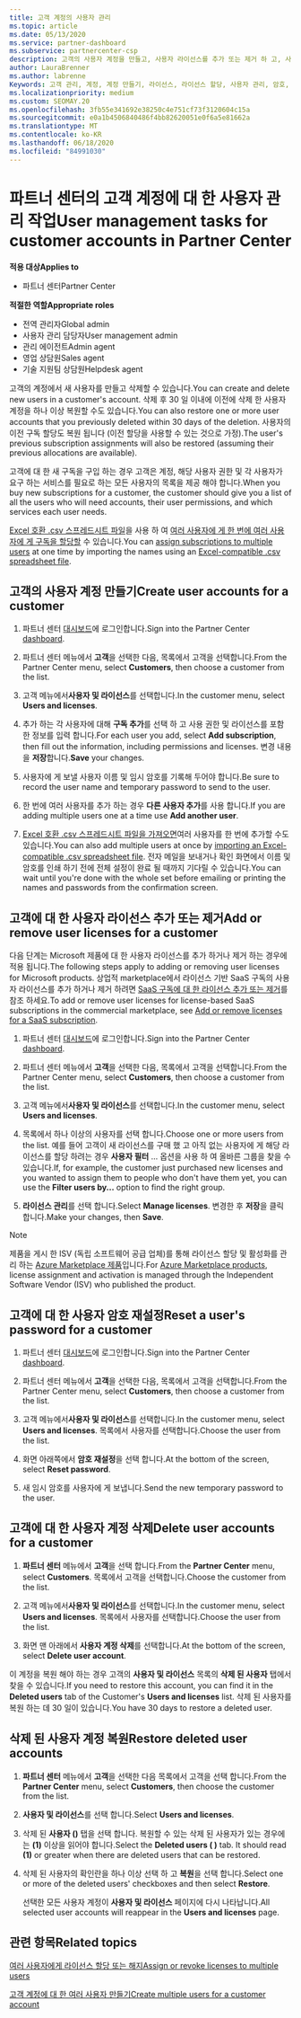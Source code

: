 ```yaml
---
title: 고객 계정의 사용자 관리
ms.topic: article
ms.date: 05/13/2020
ms.service: partner-dashboard
ms.subservice: partnercenter-csp
description: 고객의 사용자 계정을 만들고, 사용자 라이선스를 추가 또는 제거 하 고, 사용자 암호를 다시 설정 하거나, 사용자 계정을 삭제 하거나, 복원 하는 방법에 대해 알아봅니다.
author: LauraBrenner
ms.author: labrenne
Keywords: 고객 관리, 계정, 계정 만들기, 라이선스, 라이선스 할당, 사용자 관리, 암호, 암호 재설정, 암호 변경
ms.localizationpriority: medium
ms.custom: SEOMAY.20
ms.openlocfilehash: 3fb55e341692e38250c4e751cf73f3120604c15a
ms.sourcegitcommit: e0a1b4506840486f4bb82620051e0f6a5e81662a
ms.translationtype: MT
ms.contentlocale: ko-KR
ms.lasthandoff: 06/18/2020
ms.locfileid: "84991030"
---
```

# <a name="user-management-tasks-for-customer-accounts-in-partner-center"></a><span data-ttu-id="12411-104">파트너 센터의 고객 계정에 대 한 사용자 관리 작업</span><span class="sxs-lookup"><span data-stu-id="12411-104">User management tasks for customer accounts in Partner Center</span></span>

<span data-ttu-id="12411-105">**적용 대상**</span><span class="sxs-lookup"><span data-stu-id="12411-105">**Applies to**</span></span>

- <span data-ttu-id="12411-106">파트너 센터</span><span class="sxs-lookup"><span data-stu-id="12411-106">Partner Center</span></span>

<span data-ttu-id="12411-107">**적절한 역할**</span><span class="sxs-lookup"><span data-stu-id="12411-107">**Appropriate roles**</span></span>

- <span data-ttu-id="12411-108">전역 관리자</span><span class="sxs-lookup"><span data-stu-id="12411-108">Global admin</span></span>
- <span data-ttu-id="12411-109">사용자 관리 담당자</span><span class="sxs-lookup"><span data-stu-id="12411-109">User management admin</span></span>
- <span data-ttu-id="12411-110">관리 에이전트</span><span class="sxs-lookup"><span data-stu-id="12411-110">Admin agent</span></span>
- <span data-ttu-id="12411-111">영업 상담원</span><span class="sxs-lookup"><span data-stu-id="12411-111">Sales agent</span></span>
- <span data-ttu-id="12411-112">기술 지원팀 상담원</span><span class="sxs-lookup"><span data-stu-id="12411-112">Helpdesk agent</span></span>

<span data-ttu-id="12411-113">고객의 계정에서 새 사용자를 만들고 삭제할 수 있습니다.</span><span class="sxs-lookup"><span data-stu-id="12411-113">You can create and delete new users in a customer's account.</span></span> <span data-ttu-id="12411-114">삭제 후 30 일 이내에 이전에 삭제 한 사용자 계정을 하나 이상 복원할 수도 있습니다.</span><span class="sxs-lookup"><span data-stu-id="12411-114">You can also restore one or more user accounts that you previously deleted within 30 days of the deletion.</span></span> <span data-ttu-id="12411-115">사용자의 이전 구독 할당도 복원 됩니다 (이전 할당을 사용할 수 있는 것으로 가정).</span><span class="sxs-lookup"><span data-stu-id="12411-115">The user's previous subscription assignments will also be restored (assuming their previous allocations are available).</span></span>

<span data-ttu-id="12411-116">고객에 대 한 새 구독을 구입 하는 경우 고객은 계정, 해당 사용자 권한 및 각 사용자가 요구 하는 서비스를 필요로 하는 모든 사용자의 목록을 제공 해야 합니다.</span><span class="sxs-lookup"><span data-stu-id="12411-116">When you buy new subscriptions for a customer, the customer should give you a list of all the users who will need accounts, their user permissions, and which services each user needs.</span></span>  

<span data-ttu-id="12411-117">[Excel 호환 .csv 스프레드시트 파일](adding-multiple-users-to-a-customer-account.md)을 사용 하 여 [여러 사용자에 게 한 번에 여러 사용자에 게 구독을 할당할](bulk-license-provisioning-for-multiple-users.md) 수 있습니다.</span><span class="sxs-lookup"><span data-stu-id="12411-117">You can [assign subscriptions to multiple users](bulk-license-provisioning-for-multiple-users.md) at one time by importing the names using an [Excel-compatible .csv spreadsheet file](adding-multiple-users-to-a-customer-account.md).</span></span>

<a href="" id="createuseraccounts"></a>

## <a name="create-user-accounts-for-a-customer"></a><span data-ttu-id="12411-118">고객의 사용자 계정 만들기</span><span class="sxs-lookup"><span data-stu-id="12411-118">Create user accounts for a customer</span></span>

1. <span data-ttu-id="12411-119">파트너 센터 [대시보드](https://partner.microsoft.com/dashboard)에 로그인합니다.</span><span class="sxs-lookup"><span data-stu-id="12411-119">Sign into the Partner Center [dashboard](https://partner.microsoft.com/dashboard).</span></span>

2. <span data-ttu-id="12411-120">파트너 센터 메뉴에서 **고객**을 선택한 다음, 목록에서 고객을 선택합니다.</span><span class="sxs-lookup"><span data-stu-id="12411-120">From the Partner Center menu, select **Customers**, then choose a customer from the list.</span></span>

3. <span data-ttu-id="12411-121">고객 메뉴에서**사용자 및 라이선스**를 선택합니다.</span><span class="sxs-lookup"><span data-stu-id="12411-121">In the customer menu, select **Users and licenses**.</span></span>

4. <span data-ttu-id="12411-122">추가 하는 각 사용자에 대해 **구독 추가**를 선택 하 고 사용 권한 및 라이선스를 포함 한 정보를 입력 합니다.</span><span class="sxs-lookup"><span data-stu-id="12411-122">For each user you add, select **Add subscription**, then fill out the information, including permissions and licenses.</span></span> <span data-ttu-id="12411-123">변경 내용을 **저장**합니다.</span><span class="sxs-lookup"><span data-stu-id="12411-123">**Save** your changes.</span></span>

5. <span data-ttu-id="12411-124">사용자에 게 보낼 사용자 이름 및 임시 암호를 기록해 두어야 합니다.</span><span class="sxs-lookup"><span data-stu-id="12411-124">Be sure to record the user name and temporary password to send to the user.</span></span>

6. <span data-ttu-id="12411-125">한 번에 여러 사용자를 추가 하는 경우 **다른 사용자 추가**를 사용 합니다.</span><span class="sxs-lookup"><span data-stu-id="12411-125">If you are adding multiple users one at a time use **Add another user**.</span></span>

7. <span data-ttu-id="12411-126">[Excel 호환 .csv 스프레드시트 파일을 가져오면](adding-multiple-users-to-a-customer-account.md)여러 사용자를 한 번에 추가할 수도 있습니다.</span><span class="sxs-lookup"><span data-stu-id="12411-126">You can also add multiple users at once by [importing an Excel-compatible .csv spreadsheet file](adding-multiple-users-to-a-customer-account.md).</span></span> <span data-ttu-id="12411-127">전자 메일을 보내거나 확인 화면에서 이름 및 암호를 인쇄 하기 전에 전체 설정이 완료 될 때까지 기다릴 수 있습니다.</span><span class="sxs-lookup"><span data-stu-id="12411-127">You can wait until you're done with the whole set before emailing or printing the names and passwords from the confirmation screen.</span></span>

<a href="" id="userlicensing"></a>

## <a name="add-or-remove-user-licenses-for-a-customer"></a><span data-ttu-id="12411-128">고객에 대 한 사용자 라이선스 추가 또는 제거</span><span class="sxs-lookup"><span data-stu-id="12411-128">Add or remove user licenses for a customer</span></span>

<span data-ttu-id="12411-129">다음 단계는 Microsoft 제품에 대 한 사용자 라이선스를 추가 하거나 제거 하는 경우에 적용 됩니다.</span><span class="sxs-lookup"><span data-stu-id="12411-129">The following steps apply to adding or removing user licenses for Microsoft products.</span></span> <span data-ttu-id="12411-130">상업적 marketplace에서 라이선스 기반 SaaS 구독의 사용자 라이선스를 추가 하거나 제거 하려면 [SaaS 구독에 대 한 라이선스 추가 또는 제거](csp-commercial-marketplace-manage.md#add-or-remove-licenses-for-a-saas-subscription)를 참조 하세요.</span><span class="sxs-lookup"><span data-stu-id="12411-130">To add or remove user licenses for license-based SaaS subscriptions in the commercial marketplace, see [Add or remove licenses for a SaaS subscription](csp-commercial-marketplace-manage.md#add-or-remove-licenses-for-a-saas-subscription).</span></span>

1. <span data-ttu-id="12411-131">파트너 센터 [대시보드](https://partner.microsoft.com/dashboard)에 로그인합니다.</span><span class="sxs-lookup"><span data-stu-id="12411-131">Sign into the Partner Center [dashboard](https://partner.microsoft.com/dashboard).</span></span>

2. <span data-ttu-id="12411-132">파트너 센터 메뉴에서 **고객**을 선택한 다음, 목록에서 고객을 선택합니다.</span><span class="sxs-lookup"><span data-stu-id="12411-132">From the Partner Center menu, select **Customers**, then choose a customer from the list.</span></span>

3. <span data-ttu-id="12411-133">고객 메뉴에서**사용자 및 라이선스**를 선택합니다.</span><span class="sxs-lookup"><span data-stu-id="12411-133">In the customer menu, select **Users and licenses**.</span></span>

4. <span data-ttu-id="12411-134">목록에서 하나 이상의 사용자를 선택 합니다.</span><span class="sxs-lookup"><span data-stu-id="12411-134">Choose one or more users from the list.</span></span> <span data-ttu-id="12411-135">예를 들어 고객이 새 라이선스를 구매 했 고 아직 없는 사용자에 게 해당 라이선스를 할당 하려는 경우 **사용자 필터** ... 옵션을 사용 하 여 올바른 그룹을 찾을 수 있습니다.</span><span class="sxs-lookup"><span data-stu-id="12411-135">If, for example, the customer just purchased new licenses and you wanted to assign them to people who don't have them yet, you can use the **Filter users by...** option to find the right group.</span></span>

5. <span data-ttu-id="12411-136">**라이선스 관리**를 선택 합니다.</span><span class="sxs-lookup"><span data-stu-id="12411-136">Select **Manage licenses**.</span></span> <span data-ttu-id="12411-137">변경한 후 **저장**을 클릭 합니다.</span><span class="sxs-lookup"><span data-stu-id="12411-137">Make your changes, then **Save**.</span></span>

> [!NOTE]
> <span data-ttu-id="12411-138">제품을 게시 한 ISV (독립 소프트웨어 공급 업체)를 통해 라이선스 할당 및 활성화를 관리 하는 [Azure Marketplace 제품](csp-commercial-marketplace-manage.md#assign-licenses-and-activate-a-subscription-on-behalf-of-a-customer)입니다.</span><span class="sxs-lookup"><span data-stu-id="12411-138">For [Azure Marketplace products](csp-commercial-marketplace-manage.md#assign-licenses-and-activate-a-subscription-on-behalf-of-a-customer), license assignment and activation is managed through the Independent Software Vendor (ISV) who published the product.</span></span>

<a href="" id="resetpassword"></a>

## <a name="reset-a-users-password-for-a-customer"></a><span data-ttu-id="12411-139">고객에 대 한 사용자 암호 재설정</span><span class="sxs-lookup"><span data-stu-id="12411-139">Reset a user's password for a customer</span></span>

1. <span data-ttu-id="12411-140">파트너 센터 [대시보드](https://partner.microsoft.com/dashboard)에 로그인합니다.</span><span class="sxs-lookup"><span data-stu-id="12411-140">Sign into the Partner Center [dashboard](https://partner.microsoft.com/dashboard).</span></span>

2. <span data-ttu-id="12411-141">파트너 센터 메뉴에서 **고객**을 선택한 다음, 목록에서 고객을 선택합니다.</span><span class="sxs-lookup"><span data-stu-id="12411-141">From the Partner Center menu, select **Customers**, then choose a customer from the list.</span></span>

3.  <span data-ttu-id="12411-142">고객 메뉴에서**사용자 및 라이선스**를 선택합니다.</span><span class="sxs-lookup"><span data-stu-id="12411-142">In the customer menu, select **Users and licenses**.</span></span> <span data-ttu-id="12411-143">목록에서 사용자를 선택합니다.</span><span class="sxs-lookup"><span data-stu-id="12411-143">Choose the user from the list.</span></span>

4.  <span data-ttu-id="12411-144">화면 아래쪽에서 **암호 재설정**을 선택 합니다.</span><span class="sxs-lookup"><span data-stu-id="12411-144">At the bottom of the screen, select **Reset password**.</span></span> 

5.  <span data-ttu-id="12411-145">새 임시 암호를 사용자에 게 보냅니다.</span><span class="sxs-lookup"><span data-stu-id="12411-145">Send the new temporary password to the user.</span></span>

<a href="" id="deleteuseraccounts"></a>

## <a name="delete-user-accounts-for-a-customer"></a><span data-ttu-id="12411-146">고객에 대 한 사용자 계정 삭제</span><span class="sxs-lookup"><span data-stu-id="12411-146">Delete user accounts for a customer</span></span>

1.  <span data-ttu-id="12411-147">**파트너 센터** 메뉴에서 **고객**을 선택 합니다.</span><span class="sxs-lookup"><span data-stu-id="12411-147">From the **Partner Center** menu, select **Customers**.</span></span> <span data-ttu-id="12411-148">목록에서 고객을 선택합니다.</span><span class="sxs-lookup"><span data-stu-id="12411-148">Choose the customer from the list.</span></span>

2.  <span data-ttu-id="12411-149">고객 메뉴에서**사용자 및 라이선스**를 선택합니다.</span><span class="sxs-lookup"><span data-stu-id="12411-149">In the customer menu, select **Users and licenses**.</span></span> <span data-ttu-id="12411-150">목록에서 사용자를 선택합니다.</span><span class="sxs-lookup"><span data-stu-id="12411-150">Choose the user from the list.</span></span>

3.  <span data-ttu-id="12411-151">화면 맨 아래에서 **사용자 계정 삭제**를 선택합니다.</span><span class="sxs-lookup"><span data-stu-id="12411-151">At the bottom of the screen, select **Delete user account**.</span></span>

<span data-ttu-id="12411-152">이 계정을 복원 해야 하는 경우 고객의 **사용자 및 라이선스** 목록의 **삭제 된 사용자** 탭에서 찾을 수 있습니다.</span><span class="sxs-lookup"><span data-stu-id="12411-152">If you need to restore this account, you can find it in the **Deleted users** tab of the Customer's **Users and licenses** list.</span></span> <span data-ttu-id="12411-153">삭제 된 사용자를 복원 하는 데 30 일이 있습니다.</span><span class="sxs-lookup"><span data-stu-id="12411-153">You have 30 days to restore a deleted user.</span></span>

<a href="" id="restoreuseraccounts"></a>

## <a name="restore-deleted-user-accounts"></a><span data-ttu-id="12411-154">삭제 된 사용자 계정 복원</span><span class="sxs-lookup"><span data-stu-id="12411-154">Restore deleted user accounts</span></span>

1.  <span data-ttu-id="12411-155">**파트너 센터** 메뉴에서 **고객**을 선택한 다음 목록에서 고객을 선택 합니다.</span><span class="sxs-lookup"><span data-stu-id="12411-155">From the **Partner Center** menu, select **Customers**, then choose the customer from the list.</span></span>

2.  <span data-ttu-id="12411-156">**사용자 및 라이선스**를 선택 합니다.</span><span class="sxs-lookup"><span data-stu-id="12411-156">Select **Users and licenses**.</span></span>

3.  <span data-ttu-id="12411-157">삭제 된 **사용자 ()** 탭을 선택 합니다. 복원할 수 있는 삭제 된 사용자가 있는 경우에는 **(1)** 이상을 읽어야 합니다.</span><span class="sxs-lookup"><span data-stu-id="12411-157">Select the **Deleted users ( )** tab. It should read **(1)** or greater when there are deleted users that can be restored.</span></span>

4.  <span data-ttu-id="12411-158">삭제 된 사용자의 확인란을 하나 이상 선택 하 고 **복원**을 선택 합니다.</span><span class="sxs-lookup"><span data-stu-id="12411-158">Select one or more of the deleted users' checkboxes and then select **Restore**.</span></span>

    <span data-ttu-id="12411-159">선택한 모든 사용자 계정이 **사용자 및 라이선스** 페이지에 다시 나타납니다.</span><span class="sxs-lookup"><span data-stu-id="12411-159">All selected user accounts will reappear in the **Users and licenses** page.</span></span>

## <a name="related-topics"></a><span data-ttu-id="12411-160">관련 항목</span><span class="sxs-lookup"><span data-stu-id="12411-160">Related topics</span></span>


[<span data-ttu-id="12411-161">여러 사용자에게 라이선스 할당 또는 해지</span><span class="sxs-lookup"><span data-stu-id="12411-161">Assign or revoke licenses to multiple users</span></span>](bulk-license-provisioning-for-multiple-users.md)

[<span data-ttu-id="12411-162">고객 계정에 대 한 여러 사용자 만들기</span><span class="sxs-lookup"><span data-stu-id="12411-162">Create multiple users for a customer account</span></span>](adding-multiple-users-to-a-customer-account.md)